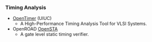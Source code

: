 ### Timing Analysis
 - [OpenTimer](https://github.com/OpenTimer/OpenTimer) (UIUC)
   - A High-Performance Timing Analysis Tool for VLSI Systems.
 - OpenROAD [OpenSTA](https://github.com/abk-openroad/OpenSTA)
   - A gate level static timing verifier.
